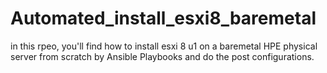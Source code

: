 # Automated_install_esxi8_baremetal
in this rpeo, you'll find how to install esxi 8 u1 on a baremetal HPE physical server from scratch by Ansible Playbooks and do the post configurations. 
